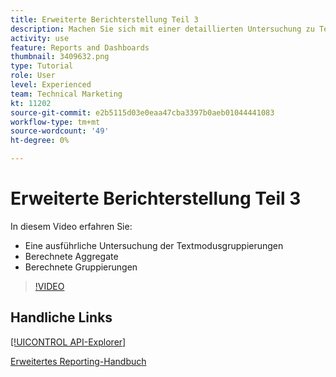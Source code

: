 ```yaml
---
title: Erweiterte Berichterstellung Teil 3
description: Machen Sie sich mit einer detaillierten Untersuchung zu Textmodusgruppierungen, berechneten Aggregaten und berechneten Gruppierungen vertraut.
activity: use
feature: Reports and Dashboards
thumbnail: 3409632.png
type: Tutorial
role: User
level: Experienced
team: Technical Marketing
kt: 11202
source-git-commit: e2b5115d03e0eaa47cba3397b0aeb01044441083
workflow-type: tm+mt
source-wordcount: '49'
ht-degree: 0%

---
```


# Erweiterte Berichterstellung Teil 3

In diesem Video erfahren Sie:

* Eine ausführliche Untersuchung der Textmodusgruppierungen
* Berechnete Aggregate
* Berechnete Gruppierungen

>[!VIDEO](https://video.tv.adobe.com/v/3409635/?quality=12)

## Handliche Links

[[!UICONTROL API-Explorer]](https://developer.adobe.com/workfront/api-explorer/)

[Erweitertes Reporting-Handbuch](/help/assets/advanced-reporting-manual.pdf)
